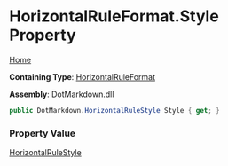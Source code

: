 # HorizontalRuleFormat\.Style Property

[Home](../../../README.md)

**Containing Type**: [HorizontalRuleFormat](../README.md)

**Assembly**: DotMarkdown\.dll

```csharp
public DotMarkdown.HorizontalRuleStyle Style { get; }
```

### Property Value

[HorizontalRuleStyle](../../HorizontalRuleStyle/README.md)

